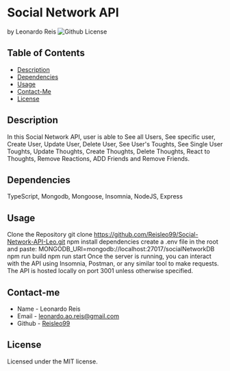 # Social Network API
by Leonardo Reis
![Github License](https://img.shields.io/badge/license-MIT-blue.svg)
## Table of Contents
* [Description](#description)
* [Dependencies](#dependencies)
* [Usage](#usage)
* [Contact-Me](#contact-me)
* [License](#license)

## Description
In this Social Network API, user is able to See all Users, See specific user, Create User, Update User, Delete User, See User's Toughts, See Single User Toughts, Update Thoughts, Create Thoughts, Delete Thoughts, React to Thoughts, Remove Reactions, ADD Friends and Remove Friends.
## Dependencies
TypeScript, Mongodb, Mongoose, Insomnia, NodeJS, Express
## Usage
Clone the Repository 
git clone https://github.com/Reisleo99/Social-Network-API-Leo.git
npm install dependencies
create a .env file in the root and paste: MONGODB_URI=mongodb://localhost:27017/socialNetworkDB
npm run build
npm run start
Once the server is running, you can interact with the API using Insomnia, Postman, or any similar tool to make requests. The API is hosted locally on port 3001 unless otherwise specified.
## Contact-me
* Name - Leonardo Reis
* Email - leonardo.ao.reis@gmail.com
* Github - [Reisleo99](https://github.com/Reisleo99)
## License

Licensed under the MIT license.
